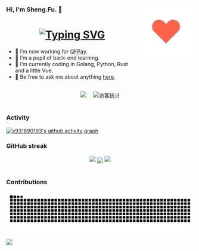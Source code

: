 ### Hi, I'm Sheng.Fu. 👋 <img align="right" width="150px" src="https://raw.githubusercontent.com/x931890193/x931890193/master/assets/heart.svg"/>


<h1 align="center">
  <a href="https://www.mongona.com/" target="_blank">
<img src="https://readme-typing-svg.demolab.com?font=Fira+Code&pause=1000&color=D838F7&width=435&lines=Have+A+Nice+Day!" alt="Typing SVG"  align="center"/>  </a>
</h1>

- 🔭 I’m now working for [QFPay](http://www.qfpay.com).
- 🌱 I’m a pupil of back-end learning. 
- 🤔 I’m currently coding in Golang, Python, Rust and a little Vue.
- 💬 Be free to ask me about anything [here](https://github.com/x931890193/x931890193/issues).

<br />
<div align="center">
  <a href="https://www.mongona.com" target="_blank"><img src="https://img.shields.io/badge/website-%E4%B8%AA%E4%BA%BA%E7%BD%91%E7%AB%99-blue"></a>&emsp;
<!-- 访客数统计徽标 -->
  <img src="https://visitor-badge.glitch.me/badge?page_id=x931890193" alt="访客统计" /></div>
<br />

### Activity
[![x931890193's github activity graph](https://github-readme-activity-graph.vercel.app/graph?username=x931890193&theme=dracula)](https://github.com/ashutosh00710/github-readme-activity-graph)

### GitHub streak
<!-- 连续提交代码天数记录 -->
<div align="center">
  <img width="150" src="https://cdn.jsdelivr.net/gh/sun0225SUN/photos/images/202108300310676.png" />
  <img align="center" src="https://github-readme-streak-stats.herokuapp.com/?user=x931890193&theme=dark&hide_border=true" />
  <img width="150" src="https://cdn.jsdelivr.net/gh/sun0225SUN/photos/images/202108300312623.png" />
</div>
<br>

### Contributions
![](https://raw.githubusercontent.com/x931890193/x931890193/master/assets/github-contribution-grid-snake.svg)

<p>
<img src="https://github-readme-stats.vercel.app/api/top-langs/?username=x931890193&hide_border=true&hide=javascript,html,css,scss,shell,c%2B%2B,less,xslt,vue">
</p>
